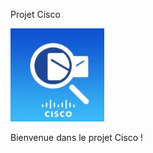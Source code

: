   Projet Cisco

<img src="cisco.jpg" alt="Logo Projet Cisco" width="150">

  Bienvenue dans le projet Cisco !
